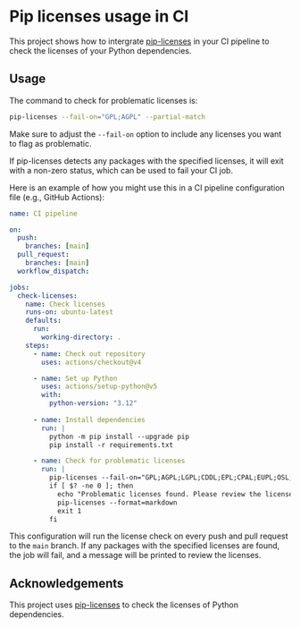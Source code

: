 # Pip licenses usage in CI

This project shows how to intergrate [pip-licenses](https://github.com/raimon49/pip-licenses) in your CI pipeline to check the licenses of your Python dependencies.

## Usage

The command to check for problematic licenses is:

```bash
pip-licenses --fail-on="GPL;AGPL" --partial-match
```

Make sure to adjust the `--fail-on` option to include any licenses you want to flag as problematic.

If pip-licenses detects any packages with the specified licenses, it will exit with a non-zero status, which can be used to fail your CI job.

Here is an example of how you might use this in a CI pipeline configuration file (e.g., GitHub Actions):

```yaml
name: CI pipeline

on:
  push:
    branches: [main]
  pull_request:
    branches: [main]
  workflow_dispatch:

jobs:
  check-licenses:
    name: Check licenses
    runs-on: ubuntu-latest
    defaults:
      run:
        working-directory: .
    steps:
      - name: Check out repository
        uses: actions/checkout@v4

      - name: Set up Python
        uses: actions/setup-python@v5
        with:
          python-version: "3.12"
      
      - name: Install dependencies
        run: |
          python -m pip install --upgrade pip
          pip install -r requirements.txt

      - name: Check for problematic licenses
        run: |
          pip-licenses --fail-on="GPL;AGPL;LGPL;CDDL;EPL;CPAL;EUPL;OSL;SSPL;RPL;APS" --partial-match
          if [ $? -ne 0 ]; then
            echo "Problematic licenses found. Please review the licenses."
            pip-licenses --format=markdown
            exit 1
          fi
```

This configuration will run the license check on every push and pull request to the `main` branch. If any packages with the specified licenses are found, the job will fail, and a message will be printed to review the licenses.

## Acknowledgements

This project uses [pip-licenses](https://github.com/raimon49/pip-licenses) to check the licenses of Python dependencies.
